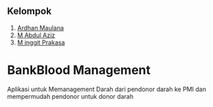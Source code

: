 ## Kelompok
 1. [Ardhan Maulana](https://github.com/ardanmaulana97)
 2. [M Abdul Aziz](https://github.com/abdulaziz222)
 3. [M inggit Prakasa](https://github.com/minggitprakasa)


# BankBlood Management

Aplikasi untuk Memanagement Darah dari pendonor darah ke PMI dan mempermudah pendonor untuk donor darah
